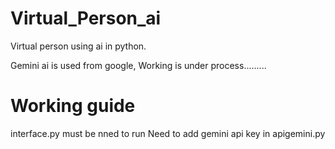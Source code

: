 # Virtual_Person_ai
Virtual person using ai in python. 

Gemini ai is used from google, 
Working is under process.........

# Working guide
interface.py must be nned to run
Need to add gemini api key in apigemini.py
